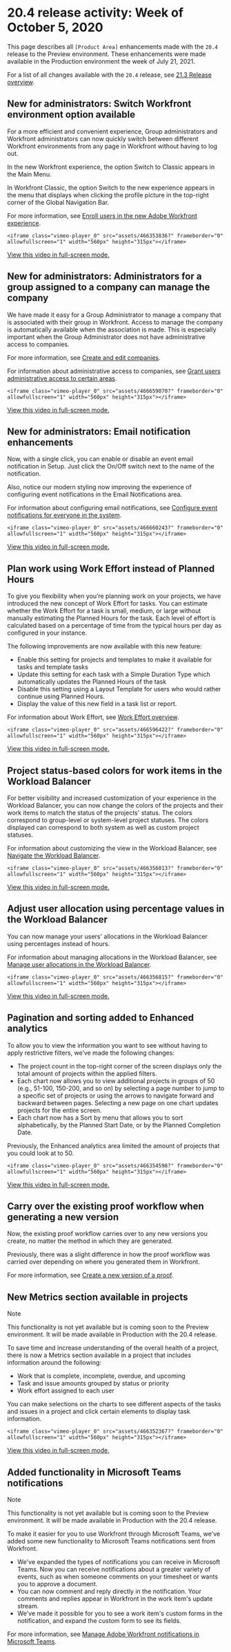 

# 20.4 release activity:&nbsp;Week of October 5, 2020

This page describes all `[Product Area]` enhancements made with the `20.4` release to the Preview environment. These enhancements were made available in the Production environment the week of July 21, 2021.

For a list of all changes available with the `20.4` release, see [21.3 Release overview](../../../product-announcements/product-releases/21.3-release-activity/21-3-release-overview.md).

## New for administrators:&nbsp;Switch Workfront environment option available

For a more efficient and convenient experience, Group administrators and Workfront administrators can now quickly switch between different Workfront environments from any page in Workfront without having to log out.

In the new Workfront experience, the option Switch to Classic appears in the Main Menu.

In Workfront Classic, the option Switch to the new experience appears in the menu that displays when clicking the profile picture in the top-right corner of the Global Navigation Bar.

For more information, see [Enroll users in the new Adobe Workfront experience](../../../administration-and-setup/add-users/create-and-manage-users/enroll-users-new-workfront-experience.md).

`<iframe class="vimeo-player_0" src="assets/466353836?" frameborder="0" allowfullscreen="1" width="560px" height="315px"></iframe>`

[View this video in full-screen mode.](https://vimeo.com/466353836/c1f3faa632)

## New for administrators: Administrators for a group assigned to a company can manage the company

We have made it easy for a Group Administrator to manage a company that is associated with their group in Workfront. Access to manage the company is automatically available when the association is made. This is especially important when the Group Administrator does not have administrative access to companies.

For more information, see [Create and edit companies](../../../administration-and-setup/set-up-workfront/organizational-setup/create-and-edit-companies.md).

For information about administrative access to companies, see [Grant users administrative access to certain areas](../../../administration-and-setup/add-users/configure-and-grant-access/grant-users-admin-access-certain-areas.md).

`<iframe class="vimeo-player_0" src="assets/466659070?" frameborder="0" allowfullscreen="1" width="560px" height="315px"></iframe>`

[View this video in full-screen mode.](https://vimeo.com/466659070/870bf7b974)

## New for administrators: Email notification enhancements

Now, with a single click, you can enable or disable an event email notification in Setup. Just click the On/Off switch next to the name of the notification.

Also, notice our modern styling now improving the experience of configuring event notifications in the Email Notifications area.

For information about configuring email notifications, see [Configure event notifications for everyone in the system](../../../administration-and-setup/manage-workfront/emails/configure-event-notifications-for-everyone-in-the-system.md).

`<iframe class="vimeo-player_0" src="assets/466660243?" frameborder="0" allowfullscreen="1" width="560px" height="315px"></iframe>`

[View this video in full-screen mode.](https://vimeo.com/466660243/af773312e4)

<!--
New look and feel for 3 email templates To improve the readability and overall experience, the following email templates have a new look and feel: New Work Request A Dependent Task You're Assigned to Is Now Ready to Start Team Email Notification with Predecessor Complete To enable email for testing purposes in your Preview environment, see the Managing emails in preview section in Enable delivery of emails from the Preview Sandbox environment. New email notifications for teams We've added the following email notification for teams: A predecessor of a task assigned to my team is completed: The team assigned receives an email notification when a predecessor of one of their tasks is marked complete. All predecessors of a task assigned to my team are completed: The team assigned receives an email notification for each predecessor that is marked complete. For more information, see Notifications: Information about work assigned to me.
-->

## Plan work using Work Effort instead of Planned Hours

To give you flexibility when you’re planning work on your projects, we have introduced the new concept of Work Effort for tasks. You can estimate whether the Work Effort for a task is small, medium, or large without manually estimating the Planned Hours for the task. Each level of effort is calculated based on a percentage of time from the typical hours per day as configured in your instance.

The following improvements are now available with this new feature:

* Enable this setting for projects and templates to make it available for tasks and template tasks
* Update this setting for each task with a Simple Duration Type which automatically updates the Planned Hours of the task
* Disable this setting using a Layout Template for users who would rather continue using Planned Hours.
* Display the value of this new field in a task list or report.

For information about Work Effort, see [Work Effort overview](../../../manage-work/tasks/task-information/work-effort.md).

`<iframe class="vimeo-player_0" src="assets/466596422?" frameborder="0" allowfullscreen="1" width="560px" height="315px"></iframe>`

[View this video in full-screen mode.](https://vimeo.com/466596422/ec0cbb4207)

## Project status-based colors for work items in the Workload Balancer

For better visibility and increased customization of your experience in the Workload Balancer, you can now change the colors of the projects and their work items to match the status of the projects' status. The colors correspond to group-level or system-level project statuses. The colors displayed can correspond to both system as well as custom project statuses.

For information about customizing the view in the Workload Balancer, see [Navigate the Workload Balancer](../../../resource-mgmt/workload-balancer/navigate-the-workload-balancer.md).

`<iframe class="vimeo-player_0" src="assets/466356013?" frameborder="0" allowfullscreen="1" width="560px" height="315px"></iframe>`

[View this video in full-screen mode.](https://vimeo.com/466356013/bc6ca45519)

## Adjust user allocation using percentage values in the Workload Balancer

You can now manage your users' allocations in the Workload Balancer using percentages instead of hours.

For information about managing allocations in the Workload Balancer, see [Manage user allocations in the Workload Balancer](../../../resource-mgmt/workload-balancer/manage-user-allocations-workload-balancer.md).

`<iframe class="vimeo-player_0" src="assets/466356815?" frameborder="0" allowfullscreen="1" width="560px" height="315px"></iframe>`

[View this video in full-screen mode.](https://vimeo.com/466356815/e98e15f5e6)

## Pagination and sorting added to Enhanced analytics

To allow you to view the information you want to see without having to apply restrictive filters, we’ve made the following changes:

* The project count in the top-right corner of the screen displays only the total amount of projects within the applied filters.
* Each chart now allows you to view additional projects in groups of 50 (e.g., 51-100, 150-200, and so on) by selecting a page number to jump to a specific set of projects or using the arrows to navigate forward and backward between pages. Selecting a new page on one chart updates projects for the entire screen.
* Each chart now has a Sort by menu that allows you to sort alphabetically, by the Planned Start Date, or by the Planned Completion Date.

Previously, the Enhanced analytics area limited the amount of projects that you could look at to 50.

`<iframe class="vimeo-player_0" src="assets/466354598?" frameborder="0" allowfullscreen="1" width="560px" height="315px"></iframe>`

[View this video in full-screen mode.](https://vimeo.com/466354598/60776d7280)

## Carry over the existing proof workflow when generating a new version

Now, the existing proof workflow carries over to any new versions you create, no matter the method in which they are generated.

Previously, there was a slight difference in how the proof workflow was carried over depending on where you generated them in Workfront.

For more information, see [Create a new version of a proof](../../../review-and-approve-work/proofing/managing-proofs-within-workfront/create-new-proof-version.md).

## New Metrics section available in projects

>[!NOTE]
>
>This functionality is not yet available but is coming soon to the Preview environment. It will be made available in Production with the 20.4 release.

To save time and increase understanding of the overall health of a project, there is now a Metrics section available in a project that includes information around the following:

* Work that is complete, incomplete, overdue, and upcoming
* Task and issue amounts grouped by status or priority
* Work effort assigned to each user

You can make selections on the charts to see different aspects of the tasks and issues in a project and click certain elements to display task information.

`<iframe class="vimeo-player_0" src="assets/466352367?" frameborder="0" allowfullscreen="1" width="560px" height="315px"></iframe>`

[View this video in full-screen mode.](https://vimeo.com/466352367/4d21ec5ee2)

## Added functionality in Microsoft Teams notifications

>[!NOTE]
>
>This functionality is not yet available but is coming soon to the Preview environment. It will be made available in Production with the 20.4 release.

To make it easier for you to use Workfront through Microsoft Teams, we've added some new functionality to Microsoft Teams notifications sent from Workfront.

* We've expanded the types of notifications you can receive in Microsoft Teams. Now you can receive notifications about a greater variety of events, such as when someone comments on your timesheet or wants you to approve a document.
* You can now comment and reply directly in the notification. Your comments and replies appear in Workfront in the work item's update stream.
* We've made it possible for you to see a work item's custom forms in the notification, and expand the custom form to see its fields.

For more information, see [Manage Adobe Workfront notifications in Microsoft Teams](../../../workfront-integrations-and-apps/using-workfront-with-microsoft-teams/manage-wf-notifications-approval-requests-ms-teams.md).
